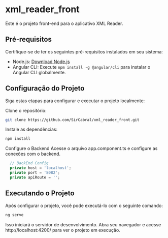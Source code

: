 # xml_reader_front

Este é o projeto front-end para o aplicativo XML Reader.

## Pré-requisitos

Certifique-se de ter os seguintes pré-requisitos instalados em seu sistema:

- Node.js: [Download Node.js](https://nodejs.org/)
- Angular CLI: Execute `npm install -g @angular/cli` para instalar o Angular CLI globalmente.

## Configuração do Projeto

Siga estas etapas para configurar e executar o projeto localmente:

Clone o repositório:

```bash
git clone https://github.com/SirCabral/xml_reader_front.git
```

Instale as dependências:

```bash
npm install
```

Configure o Backend
Acesse o arquivo app.component.ts e configure as conexões com o backend.

```ts
  // BackEnd Config
  private host = 'localhost';
  private port = '8082';
  private apiRoute = '';
```

## Executando o Projeto

Após configurar o projeto, você pode executá-lo com o seguinte comando:

```bash
ng serve
```

Isso iniciará o servidor de desenvolvimento. Abra seu navegador e acesse http://localhost:4200/ para ver o projeto em execução.
